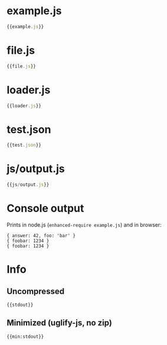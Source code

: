 # example.js

``` javascript
{{example.js}}
```

# file.js

``` javascript
{{file.js}}
```

# loader.js

``` javascript
{{loader.js}}
```

# test.json

``` javascript
{{test.json}}
```

# js/output.js

``` javascript
{{js/output.js}}
```

# Console output

Prints in node.js (`enhanced-require example.js`) and in browser:

```
{ answer: 42, foo: 'bar' }
{ foobar: 1234 }
{ foobar: 1234 }
```

# Info

## Uncompressed

```
{{stdout}}
```

## Minimized (uglify-js, no zip)

```
{{min:stdout}}
```
